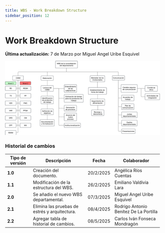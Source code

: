 ```yaml
---
title: WBS - Work Breakdown Structure
sidebar_position: 12
---
```


# Work Breakdown Structure

**Última actualización:** 7 de Marzo por Miguel Angel Uribe Esquivel

![alt text](./WBS-departamental.png)

### Historial de cambios

| **Tipo de versión** | **Descripción**                              | **Fecha** | **Colaborador**                        |
| ------------------- | -------------------------------------------- | --------- | -------------------------------------- |
| **1.0**             | Creación del documento.                       | 20/2/2025 | Angélica Ríos Cuentas                  |
| **1.1**             | Modificación de la estructura del WBS.        | 26/2/2025 | Emiliano Valdivia Lara                 |
| **2.0**             | Se añadio el nuevo WBS departamental.         | 07/3/2025 | Miguel Angel Uribe Esquivel            |
| **2.1**             | Elimina las pruebas de estrés y arquitectura. | 08/4/2025 | Rodrigo Antonio Benítez De La Portilla |
| **2.2**             | Agregar tabla de historial de cambios.        | 08/5/2025 | Carlos Iván Fonseca Mondragón          |

